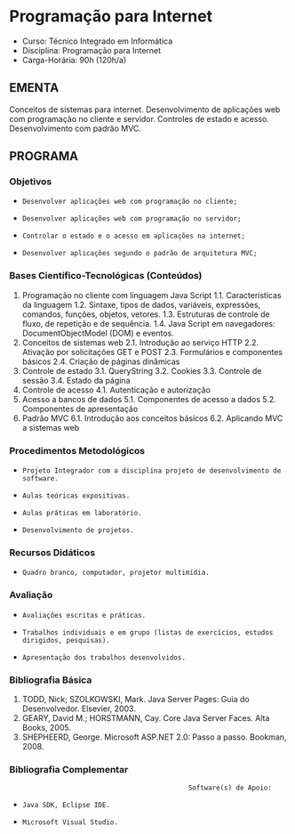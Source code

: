 # Programação para Internet 


* Curso: Técnico Integrado em Informática
* Disciplina: Programação para Internet                                                 
* Carga-Horária: 90h (120h/a)
## EMENTA
Conceitos de sistemas para internet. Desenvolvimento de aplicações web com programação no cliente e servidor.
Controles de estado e acesso. Desenvolvimento com padrão MVC.
## PROGRAMA
### Objetivos
*     Desenvolver aplicações web com programação no cliente;
*     Desenvolver aplicações web com programação no servidor;
*     Controlar o estado e o acesso em aplicações na internet;
*     Desenvolver aplicações segundo o padrão de arquitetura MVC;
### Bases Científico-Tecnológicas (Conteúdos)
1.    Programação no cliente com linguagem Java Script
      1.1. Características da linguagem
      1.2. Sintaxe, tipos de dados, variáveis, expressões, comandos, funções, objetos, vetores.
      1.3. Estruturas de controle de fluxo, de repetição e de sequência.
      1.4. Java Script em navegadores: DocumentObjectModel (DOM) e eventos.
2.    Conceitos de sistemas web
      2.1. Introdução ao serviço HTTP
      2.2. Ativação por solicitações GET e POST
      2.3. Formulários e componentes básicos
      2.4. Criação de páginas dinâmicas
3.    Controle de estado
      3.1. QueryString
      3.2. Cookies
      3.3. Controle de sessão
      3.4. Estado da página
4.    Controle de acesso
      4.1. Autenticação e autorização
5.    Acesso a bancos de dados
      5.1. Componentes de acesso a dados
      5.2. Componentes de apresentação
6.    Padrão MVC
      6.1. Introdução aos conceitos básicos
      6.2. Aplicando MVC a sistemas web
### Procedimentos Metodológicos
*     Projeto Integrador com a disciplina projeto de desenvolvimento de software.
*     Aulas teóricas expositivas.
*     Aulas práticas em laboratório.
*     Desenvolvimento de projetos.
### Recursos Didáticos
*     Quadro branco, computador, projetor multimídia.
### Avaliação
*     Avaliações escritas e práticas.
*     Trabalhos individuais e em grupo (listas de exercícios, estudos dirigidos, pesquisas).
*     Apresentação dos trabalhos desenvolvidos.
### Bibliografia Básica
1.    TODD, Nick; SZOLKOWSKI, Mark. Java Server Pages: Guia do Desenvolvedor. Elsevier, 2003.
2.    GEARY, David M.; HORSTMANN, Cay. Core Java Server Faces. Alta Books, 2005.
3.    SHEPHEERD, George. Microsoft ASP.NET 2.0: Passo a passo. Bookman, 2008.
### Bibliografia Complementar

                                                 Software(s) de Apoio:

*     Java SDK, Eclipse IDE.
*     Microsoft Visual Studio.
